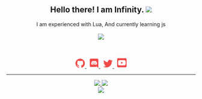 <h2 align="center">
    Hello there! I am <strong>Infinity</strong>. <img src="https://raw.githubusercontent.com/MartinHeinz/MartinHeinz/master/wave.gif" width="30px">
</h2>
<p align="center">
    I am experienced with Lua, And currently learning js
<br>
<br>
<a href="https://github.com/Blork666">
        <img src="https://komarev.com/ghpvc/?username=Blork666" />
  </a> 
</p>
&nbsp;
<p align="center">
    <a href="https://github.com/Blork666/">
        <img src="./assets/icons/other/github-solid.svg/" width="25px" />
    </a>
    &nbsp;
    <a href="https://discord.com/users/724634146114240613">
        <img src="./assets/icons/other/discord-solid.svg/" width="25px" />
    </a>
    &nbsp;
    <a href="https://twitter.com/GamerGu52259038/">
        <img src="./assets/icons/other/twitter-solid.svg/" width="25px" />
    </a>
    &nbsp;
    <a href="https://www.youtube.com/channel/UC0sc2cz04UKV4s002SIqJZQ">
        <img src="./assets/icons/other/youtube-solid.svg/" width="25px" />
    </a>
    
</p>
<hr/>
<p align="center">
    <a href="https://github.com/Blork666/">
        <img src="https://github-readme-streak-stats.herokuapp.com?user=Blork666&theme=dark&hide_border=true&date_format=M%20j%5B%2C%20Y%5D)](https://git.io/streak-stats)" />
  </a> 
  <a href="https://github.com/Blork666/">
        <img src="https://github-readme-stats.vercel.app/api?username=Blork666" />
  </a> 
<br>
<a href="https://github.com/Blork666/">
        <img src="https://github-readme-stats.vercel.app/api/top-langs/?username=Blork666&theme=gruvbox&langs_count=8&layout=compact" />
  </a> 
<br>
</p>
